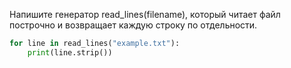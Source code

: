 Напишите генератор read_lines(filename), который читает файл построчно и возвращает каждую строку по отдельности.


```python
for line in read_lines("example.txt"):
    print(line.strip())
```
